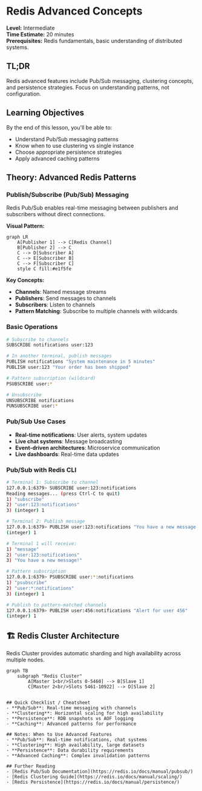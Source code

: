 # Redis Advanced Concepts

**Level:** Intermediate  
**Time Estimate:** 20 minutes  
**Prerequisites:** Redis fundamentals, basic understanding of distributed systems.

## TL;DR
Redis advanced features include Pub/Sub messaging, clustering concepts, and persistence strategies. Focus on understanding patterns, not configuration.

## Learning Objectives
By the end of this lesson, you'll be able to:
- Understand Pub/Sub messaging patterns
- Know when to use clustering vs single instance
- Choose appropriate persistence strategies
- Apply advanced caching patterns

## Theory: Advanced Redis Patterns

### **Publish/Subscribe (Pub/Sub) Messaging**

Redis Pub/Sub enables real-time messaging between publishers and subscribers without direct connections.

**Visual Pattern:**
```mermaid
graph LR
    A[Publisher 1] --> C[Redis Channel]
    B[Publisher 2] --> C
    C --> D[Subscriber A]
    C --> E[Subscriber B]
    C --> F[Subscriber C]
    style C fill:#e1f5fe
```

**Key Concepts:**
- **Channels**: Named message streams
- **Publishers**: Send messages to channels
- **Subscribers**: Listen to channels
- **Pattern Matching**: Subscribe to multiple channels with wildcards

### **Basic Operations**
```bash
# Subscribe to channels
SUBSCRIBE notifications user:123

# In another terminal, publish messages
PUBLISH notifications "System maintenance in 5 minutes"
PUBLISH user:123 "Your order has been shipped"

# Pattern subscription (wildcard)
PSUBSCRIBE user:*

# Unsubscribe
UNSUBSCRIBE notifications
PUNSUBSCRIBE user:*
```

### **Pub/Sub Use Cases**
- **Real-time notifications**: User alerts, system updates
- **Live chat systems**: Message broadcasting
- **Event-driven architectures**: Microservice communication
- **Live dashboards**: Real-time data updates

### **Pub/Sub with Redis CLI**
```bash
# Terminal 1: Subscribe to channel
127.0.0.1:6379> SUBSCRIBE user:123:notifications
Reading messages... (press Ctrl-C to quit)
1) "subscribe"
2) "user:123:notifications"
3) (integer) 1

# Terminal 2: Publish message
127.0.0.1:6379> PUBLISH user:123:notifications "You have a new message!"
(integer) 1

# Terminal 1 will receive:
1) "message"
2) "user:123:notifications"
3) "You have a new message!"

# Pattern subscription
127.0.0.1:6379> PSUBSCRIBE user:*:notifications
1) "psubscribe"
2) "user:*:notifications"
3) (integer) 1

# Publish to pattern-matched channels
127.0.0.1:6379> PUBLISH user:456:notifications "Alert for user 456"
(integer) 1
```

## 🏗️ **Redis Cluster Architecture**

Redis Cluster provides automatic sharding and high availability across multiple nodes.

```mermaid
graph TB
    subgraph "Redis Cluster"
        A[Master 1<br/>Slots 0-5460] --> B[Slave 1]
        C[Master 2<br/>Slots 5461-10922] --> D[Slave 2]


## Quick Checklist / Cheatsheet
- **Pub/Sub**: Real-time messaging with channels
- **Clustering**: Horizontal scaling for high availability  
- **Persistence**: RDB snapshots vs AOF logging
- **Caching**: Advanced patterns for performance

## Notes: When to Use Advanced Features
- **Pub/Sub**: Real-time notifications, chat systems
- **Clustering**: High availability, large datasets
- **Persistence**: Data durability requirements
- **Advanced Caching**: Complex invalidation patterns

## Further Reading
- [Redis Pub/Sub Documentation](https://redis.io/docs/manual/pubsub/)
- [Redis Clustering Guide](https://redis.io/docs/manual/scaling/)
- [Redis Persistence](https://redis.io/docs/manual/persistence/)

